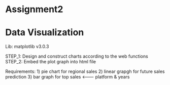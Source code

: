 # Assignment2
# Data Visualization

Lib: matplotlib   v3.0.3

STEP_1:
        Design and construct charts according to the web functions
STEP_2:
        Embed the plot graph into html file
        
Requirements:
        1) pie chart for regional sales
        2) linear grapgh for future sales prediction
        3) bar graph for top sales <--- platform & years
